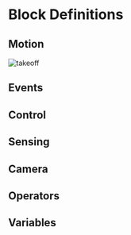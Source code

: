 # Block Definitions

## Motion

![takeoff](https://github.com/tgb20/Hermes/tree/dd54ee3f6919b76289db5103e940dd7b203edadb/assets/scratch-blocks/m-takeoff.gif?raw=true)

## Events

## Control

## Sensing

## Camera

## Operators

## Variables

